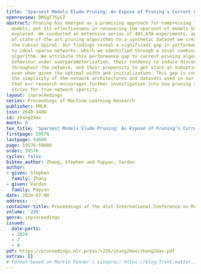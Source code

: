 ```yaml
---
title: 'Sparsest Models Elude Pruning: An Exposé of Pruning’s Current Capabilities'
openreview: DRGgT7SyC7
abstract: Pruning has emerged as a promising approach for compressing large-scale
  models, yet its effectiveness in recovering the sparsest of models has not yet been
  explored. We conducted an extensive series of 485,838 experiments, applying a range
  of state-of-the-art pruning algorithms to a synthetic dataset we created, named
  the Cubist Spiral. Our findings reveal a significant gap in performance compared
  to ideal sparse networks, which we identified through a novel combinatorial search
  algorithm. We attribute this performance gap to current pruning algorithms’ poor
  behaviour under overparameterization, their tendency to induce disconnected paths
  throughout the network, and their propensity to get stuck at suboptimal solutions,
  even when given the optimal width and initialization. This gap is concerning, given
  the simplicity of the network architectures and datasets used in our study. We hope
  that our research encourages further investigation into new pruning techniques that
  strive for true network sparsity.
layout: inproceedings
series: Proceedings of Machine Learning Research
publisher: PMLR
issn: 2640-3498
id: zhang24av
month: 0
tex_title: 'Sparsest Models Elude Pruning: An Exposé of Pruning’s Current Capabilities'
firstpage: 59576
lastpage: 59600
page: 59576-59600
order: 59576
cycles: false
bibtex_author: Zhang, Stephen and Papyan, Vardan
author:
- given: Stephen
  family: Zhang
- given: Vardan
  family: Papyan
date: 2024-07-08
address:
container-title: Proceedings of the 41st International Conference on Machine Learning
volume: '235'
genre: inproceedings
issued:
  date-parts:
  - 2024
  - 7
  - 8
pdf: https://proceedings.mlr.press/v235/zhang24av/zhang24av.pdf
extras: []
# Format based on Martin Fenner's citeproc: https://blog.front-matter.io/posts/citeproc-yaml-for-bibliographies/
---
```

